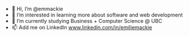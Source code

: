 - 👋 Hi, I’m @emmackie
- 👀 I’m interested in learning more about software and web development
- 🌱 I’m currently studying Business + Computer Science @ UBC
- 📫 Add me on LinkedIn www.linkedin.com/in/emiliemackie

<!---
emmackie/emmackie is a ✨ special ✨ repository because its `README.md` (this file) appears on your GitHub profile.
You can click the Preview link to take a look at your changes.
--->
